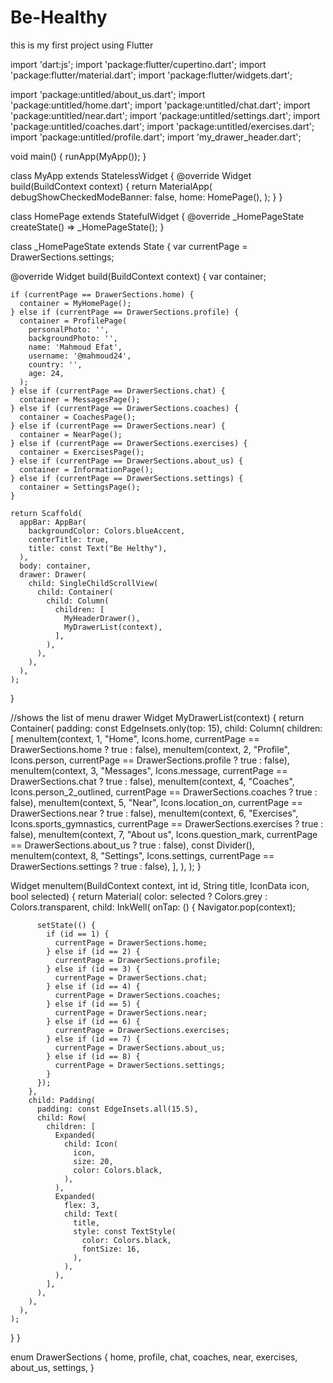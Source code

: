 # Be-Healthy
this is my first project using Flutter

import 'dart:js';
import 'package:flutter/cupertino.dart';
import 'package:flutter/material.dart';
import 'package:flutter/widgets.dart';

import 'package:untitled/about_us.dart';
import 'package:untitled/home.dart';
import 'package:untitled/chat.dart';
import 'package:untitled/near.dart';
import 'package:untitled/settings.dart';
import 'package:untitled/coaches.dart';
import 'package:untitled/exercises.dart';
import 'package:untitled/profile.dart';
import 'my_drawer_header.dart';

void main() {
  runApp(MyApp());
}

class MyApp extends StatelessWidget {
  @override
  Widget build(BuildContext context) {
    return MaterialApp(
      debugShowCheckedModeBanner: false,
      home: HomePage(),
    );
  }
}

class HomePage extends StatefulWidget {
  @override
  _HomePageState createState() => _HomePageState();
}

class _HomePageState extends State<HomePage> {
  var currentPage = DrawerSections.settings;

  @override
  Widget build(BuildContext context) {
    var container;

    if (currentPage == DrawerSections.home) {
      container = MyHomePage();
    } else if (currentPage == DrawerSections.profile) {
      container = ProfilePage(
        personalPhoto: '',
        backgroundPhoto: '',
        name: 'Mahmoud Efat',
        username: '@mahmoud24',
        country: '',
        age: 24,
      );
    } else if (currentPage == DrawerSections.chat) {
      container = MessagesPage();
    } else if (currentPage == DrawerSections.coaches) {
      container = CoachesPage();
    } else if (currentPage == DrawerSections.near) {
      container = NearPage();
    } else if (currentPage == DrawerSections.exercises) {
      container = ExercisesPage();
    } else if (currentPage == DrawerSections.about_us) {
      container = InformationPage();
    } else if (currentPage == DrawerSections.settings) {
      container = SettingsPage();
    }

    return Scaffold(
      appBar: AppBar(
        backgroundColor: Colors.blueAccent,
        centerTitle: true,
        title: const Text("Be Helthy"),
      ),
      body: container,
      drawer: Drawer(
        child: SingleChildScrollView(
          child: Container(
            child: Column(
              children: [
                MyHeaderDrawer(),
                MyDrawerList(context),
              ],
            ),
          ),
        ),
      ),
    );
  }

  //shows the list of menu drawer
  Widget MyDrawerList(context) {
    return Container(
      padding: const EdgeInsets.only(top: 15),
      child: Column(
        children: [
          menuItem(context, 1, "Home", Icons.home,
              currentPage == DrawerSections.home ? true : false),
          menuItem(context, 2, "Profile", Icons.person,
              currentPage == DrawerSections.profile ? true : false),
          menuItem(context, 3, "Messages", Icons.message,
              currentPage == DrawerSections.chat ? true : false),
          menuItem(context, 4, "Coaches", Icons.person_2_outlined,
              currentPage == DrawerSections.coaches ? true : false),
          menuItem(context, 5, "Near", Icons.location_on,
              currentPage == DrawerSections.near ? true : false),
          menuItem(context, 6, "Exercises", Icons.sports_gymnastics,
              currentPage == DrawerSections.exercises ? true : false),
          menuItem(context, 7, "About us", Icons.question_mark,
              currentPage == DrawerSections.about_us ? true : false),
          const Divider(),
          menuItem(context, 8, "Settings", Icons.settings,
              currentPage == DrawerSections.settings ? true : false),
        ],
      ),
    );
  }

  Widget menuItem(BuildContext context, int id, String title, IconData icon,
      bool selected) {
    return Material(
      color: selected ? Colors.grey : Colors.transparent,
      child: InkWell(
        onTap: () {
          Navigator.pop(context);

          setState(() {
            if (id == 1) {
              currentPage = DrawerSections.home;
            } else if (id == 2) {
              currentPage = DrawerSections.profile;
            } else if (id == 3) {
              currentPage = DrawerSections.chat;
            } else if (id == 4) {
              currentPage = DrawerSections.coaches;
            } else if (id == 5) {
              currentPage = DrawerSections.near;
            } else if (id == 6) {
              currentPage = DrawerSections.exercises;
            } else if (id == 7) {
              currentPage = DrawerSections.about_us;
            } else if (id == 8) {
              currentPage = DrawerSections.settings;
            }
          });
        },
        child: Padding(
          padding: const EdgeInsets.all(15.5),
          child: Row(
            children: [
              Expanded(
                child: Icon(
                  icon,
                  size: 20,
                  color: Colors.black,
                ),
              ),
              Expanded(
                flex: 3,
                child: Text(
                  title,
                  style: const TextStyle(
                    color: Colors.black,
                    fontSize: 16,
                  ),
                ),
              ),
            ],
          ),
        ),
      ),
    );
  }
}

enum DrawerSections {
  home,
  profile,
  chat,
  coaches,
  near,
  exercises,
  about_us,
  settings,
}
